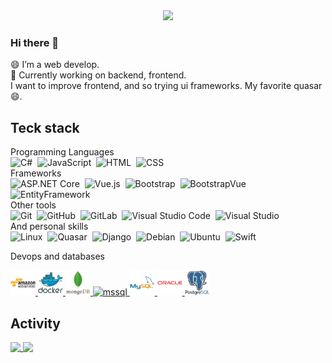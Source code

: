 <div align="center">
  <img src="https://github.com/Tamura-hd/Tamura-hd/wiki/images/banner.png" />
</div>

### Hi there 👋

😄 I’m a web develop.  
🔭 Currently working on backend, frontend.  
I want to improve frontend, and so trying ui frameworks. My favorite quasar😄.


## Teck stack ##
Programming Languages  
![C#](https://img.shields.io/badge/-C%23-%230099CC?logo=c-sharp)&nbsp;
![JavaScript](https://img.shields.io/badge/-JavaScript-%230099CC?logo=javascript)&nbsp;
![HTML](https://img.shields.io/badge/-HTML5-%230099CC?logo=html5)&nbsp;
![CSS](https://img.shields.io/badge/-CSS-%230099CC?logo=css3)&nbsp;  
Frameworks  
![ASP.NET Core](https://img.shields.io/badge/-ASP.NET%20Core-lightgray?logo=dot-net)&nbsp;
![Vue.js](https://img.shields.io/badge/-Vue.js-lightgray?logo=vue-dot-js)&nbsp;
![Bootstrap](https://img.shields.io/badge/-Bootstrap-lightgray?logo=bootstrap)&nbsp;
![BootstrapVue](https://img.shields.io/badge/-BootstrapVue-lightgray)&nbsp;
![EntityFramework](https://img.shields.io/badge/-EntityFramework-lightgray)&nbsp;  
Other tools  
![Git](https://img.shields.io/badge/-Git-%230099CC?logo=git)&nbsp;
![GitHub](https://img.shields.io/badge/-GitHub-%230099CC?logo=github)&nbsp;
![GitLab](https://img.shields.io/badge/-GitLab-%230099CC?logo=gitlab)&nbsp;
![Visual Studio Code](https://img.shields.io/badge/-VisualStudioCode-%230099CC?logo=visual-studio-code)&nbsp;
![Visual Studio](https://img.shields.io/badge/-VisualStudio-%230099CC?logo=visual-studio)&nbsp;  
And personal skills  
![Linux](https://img.shields.io/badge/-Linux-lightgray?logo=linux)&nbsp;
![Quasar](https://img.shields.io/badge/-Quasar-lightgray?logo=quasar)&nbsp;
![Django](https://img.shields.io/badge/-Django-lightgray?logo=django)&nbsp;
![Debian](https://img.shields.io/badge/-Debian-lightgray?logo=debian)&nbsp;
![Ubuntu](https://img.shields.io/badge/-Ubuntu-lightgray?logo=ubuntu)&nbsp;
![Swift](https://img.shields.io/badge/-Swift-lightgray?logo=swift)&nbsp;

Devops and databases  
<p align="left">
  <a href="https://aws.amazon.com" target="_blank">
    <img src="https://raw.githubusercontent.com/devicons/devicon/master/icons/amazonwebservices/amazonwebservices-original-wordmark.svg" alt="aws" width="40" height="40"/>
  </a>
  <a href="https://www.docker.com/" target="_blank">
    <img src="https://raw.githubusercontent.com/devicons/devicon/master/icons/docker/docker-original-wordmark.svg" alt="docker" width="40" height="40"/>
  </a>
  <a href="https://www.mongodb.com/" target="_blank">
    <img src="https://raw.githubusercontent.com/devicons/devicon/master/icons/mongodb/mongodb-original-wordmark.svg" alt="mongodb" width="40" height="40"/>
  </a>
  <a href="https://www.microsoft.com/en-us/sql-server" target="_blank">
    <img src="https://www.svgrepo.com/show/303229/microsoft-sql-server-logo.svg" alt="mssql" width="40" height="40"/>
  </a>
  <a href="https://www.mysql.com/" target="_blank">
    <img src="https://raw.githubusercontent.com/devicons/devicon/master/icons/mysql/mysql-original-wordmark.svg" alt="mysql" width="40" height="40"/>
  </a>
  <a href="https://www.oracle.com/" target="_blank">
    <img src="https://raw.githubusercontent.com/devicons/devicon/master/icons/oracle/oracle-original.svg" alt="oracle" width="40" height="40"/>
  </a>
  <a href="https://www.postgresql.org" target="_blank">
    <img src="https://raw.githubusercontent.com/devicons/devicon/master/icons/postgresql/postgresql-original-wordmark.svg" alt="postgresql" width="40" height="40"/>
  </a>
</p>

## Activity ##
<a href="https://github.com/anuraghazra/github-readme-stats">
  <img align="top" src="https://github-readme-stats.vercel.app/api?username=Tamura-hd&theme=vue&show_icons=true" />
</a>
<a href="https://github.com/anuraghazra/github-readme-stats">
  <img align="top" src="https://github-readme-stats.vercel.app/api/top-langs/?username=Tamura-hd&theme=vue&layout=compact" />
</a>


<!--
**Tamura-hd/Tamura-hd** is a ✨ _special_ ✨ repository because its `README.md` (this file) appears on your GitHub profile.

Here are some ideas to get you started:

- 🔭 I’m currently working on ...
- 🌱 I’m currently learning ...
- 👯 I’m looking to collaborate on ...
- 🤔 I’m looking for help with ...
- 💬 Ask me about ...
- 📫 How to reach me: ...
- 😄 Pronouns: ...
- ⚡ Fun fact: ...
-->
